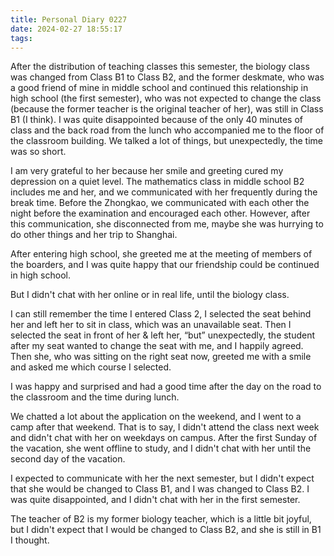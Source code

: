 ```yaml
---
title: Personal Diary 0227
date: 2024-02-27 18:55:17
tags:
---
```


After the distribution of teaching classes this semester, the biology class was changed from Class B1 to Class B2, and the former deskmate, who was a good friend of mine in middle school and continued this relationship in high school (the first semester), who was not expected to change the class (because the former teacher is the original teacher of her), was still in Class B1 (I think). I was quite disappointed because of the only 40 minutes of class and the back road from the lunch who accompanied me to the floor of the classroom building. We talked a lot of things, but unexpectedly, the time was so short.

I am very grateful to her because her smile and greeting cured my depression on a quiet level. The mathematics class in middle school B2 includes me and her, and we communicated with her frequently during the break time. Before the Zhongkao, we communicated with each other the night before the examination and encouraged each other. However, after this communication, she disconnected from me, maybe she was hurrying to do other things and her trip to Shanghai.

After entering high school, she greeted me at the meeting of members of the boarders, and I was quite happy that our friendship could be continued in high school.

But I didn't chat with her online or in real life, until the biology class.

I can still remember the time I entered Class 2, I selected the seat behind her and left her to sit in class, which was an unavailable seat. Then I selected the seat in front of her & left her, “but” unexpectedly, the student after my seat wanted to change the seat with me, and I happily agreed. Then she, who was sitting on the right seat now, greeted me with a smile and asked me which course I selected.

I was happy and surprised and had a good time after the day on the road to the classroom and the time during lunch.

We chatted a lot about the application on the weekend, and I went to a camp after that weekend. That is to say, I didn't attend the class next week and didn't chat with her on weekdays on campus. After the first Sunday of the vacation, she went offline to study, and I didn't chat with her until the second day of the vacation.

I expected to communicate with her the next semester, but I didn't expect that she would be changed to Class B1, and I was changed to Class B2. I was quite disappointed, and I didn't chat with her in the first semester.

The teacher of B2 is my former biology teacher, which is a little bit joyful, but I didn't expect that I would be changed to Class B2, and she is still in B1 I thought.